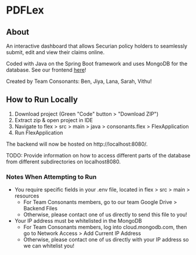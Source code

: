 # PDFLex

## About

An interactive dashboard that allows Securian policy holders to seamlessly submit, edit and view their claims online.

Coded with Java on the Spring Boot framework and uses MongoDB for the database. See our frontend [here](https://github.com/PDFlex/pdflex-frontend)!

Created by Team Consonants: Ben, Jiya, Lana, Sarah, Vithu!

## How to Run Locally
1. Download project (Green "Code" button > "Download ZIP")
2. Extract zip & open project in IDE
3. Navigate to flex > src > main > java > consonants.flex > FlexApplication
4. Run FlexApplication
   
The backend will now be hosted on http://localhost:8080/.

TODO: Provide information on how to access different parts of the database from different subdirectories on localhost8080.

### Notes When Attempting to Run
- You require specific fields in your .env file, located in flex > src > main > resources
  - For Team Consonants members, go to our team Google Drive > Backend Files
  - Otherwise, please contact one of us directly to send this file to you!
- Your IP address must be whitelisted in the MongoDB
  - For Team Consonants members, log into cloud.mongodb.com, then go to Network Access > Add Current IP Address
  - Otherwise, please contact one of us directly with your IP address so we can whitelist you!
